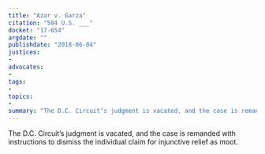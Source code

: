 ```yaml
---
title: "Azar v. Garza"
citation: "584 U.S. ___"
docket: "17-654"
argdate: ""
publishdate: "2018-06-04"
justices:
- 
advocates:
- 
tags:
- 
topics:
- 
summary: "The D.C. Circuit’s judgment is vacated, and the case is remanded with instructions to dismiss the individual claim for injunctive relief as moot."
---
```

The D.C. Circuit’s judgment is vacated, and the case is remanded with instructions to dismiss the individual claim for injunctive relief as moot.

